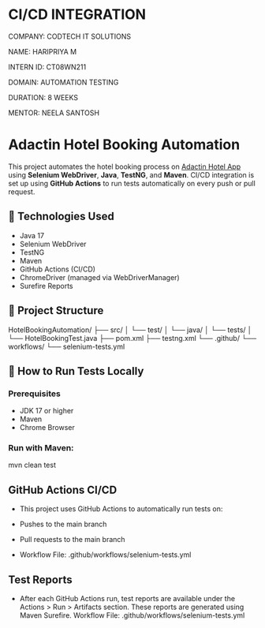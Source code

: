 # CI/CD INTEGRATION

COMPANY: CODTECH IT SOLUTIONS

NAME: HARIPRIYA M

INTERN ID: CT08WN211

DOMAIN: AUTOMATION TESTING

DURATION: 8 WEEKS

MENTOR: NEELA SANTOSH

# Adactin Hotel Booking Automation

This project automates the hotel booking process on [Adactin Hotel App](https://adactinhotelapp.com/) using **Selenium WebDriver**, **Java**, **TestNG**, and **Maven**. CI/CD integration is set up using **GitHub Actions** to run tests automatically on every push or pull request.

## 🚀 Technologies Used

- Java 17
- Selenium WebDriver
- TestNG
- Maven
- GitHub Actions (CI/CD)
- ChromeDriver (managed via WebDriverManager)
- Surefire Reports

## 📁 Project Structure

HotelBookingAutomation/
├── src/
│ └── test/
│ └── java/
│ └── tests/
│ └── HotelBookingTest.java
├── pom.xml
├── testng.xml
└── .github/
└── workflows/
└── selenium-tests.yml

## 🧪 How to Run Tests Locally

### Prerequisites
- JDK 17 or higher
- Maven
- Chrome Browser

### Run with Maven:

mvn clean test

## GitHub Actions CI/CD
- This project uses GitHub Actions to automatically run tests on:

- Pushes to the main branch

- Pull requests to the main branch

- Workflow File: .github/workflows/selenium-tests.yml

## Test Reports

- After each GitHub Actions run, test reports are available under the Actions > Run > Artifacts section. These reports are generated using Maven Surefire.
Workflow File: .github/workflows/selenium-tests.yml
